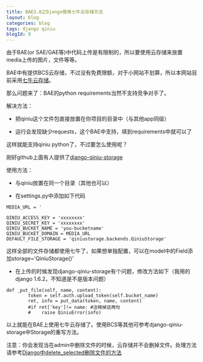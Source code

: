 ```yaml
---
title: BAE3.0之Django使用七牛云存储方法
layout: blog
categories: blog
tags: django qiniu
blogId: 9
---
```


由于BAE(or SAE/GAE等)中代码上传是有限制的，所以要使用云存储来放置media上传的图片，文件等等。

BAE中有提供BCS云存储，不过没有免费限额，对于小网站不划算，所以本网站目前采用[七牛云存储](http://www.qiniu.com)。

那么问题来了：BAE的python requirements当然不支持竞争对手了。

解决方法：

*   把qiniu这个文件包直接放置在你项目的目录中（与其他app同级）

*   运行会发现缺少requests，这个BAE中支持，填到requirements中就可以了

这样就能支持qiniu python了，不过要怎么使用呢？

刚好github上面有人提供了[django-qiniu-storage](https://github.com/glasslion/django-qiniu-storage) 

使用方法：

*   与qiniu放置在同一个目录（其他也可以）

*   在settings.py中添加如下代码

```
MEDIA_URL = ' 

QINIU_ACCESS_KEY = 'xxxxxxxx'
QINIU_SECRET_KEY = 'xxxxxxxx'
QINIU_BUCKET_NAME = 'you-bucketname'
QINIU_BUCKET_DOMAIN = MEDIA_URL
DEFAULT_FILE_STORAGE = 'qiniustorage.backends.QiniuStorage'
```

这样全部的文件存储都使用七牛了，如果想单独配置，可以在model中的Field添加storage='QiniuStorage()'

*   在上传的时候发现django-qiniu-storage有个问题，修改方法如下（我用的django 1.6.2，不知道是不是版本问题）

```
def _put_file(self, name, content):
        token = self.auth.upload_token(self.bucket_name)
        ret, info = put_data(token, name, content)
        #if ret['key']!= name: #注释掉这两句
        #    raise QiniuError(info)
```

以上就能在BAE上使用七牛云存储了。使用BCS等其他可参考django-qiniu-storage中Storage的重写方法。

注意：你会发现当在admin中删除文件的时候，云存储并不会删掉文件。处理方法请参考[Django中delete_selected删除文件的方法](/blog/2014/11/26/8-django-delete-selected-file.html)